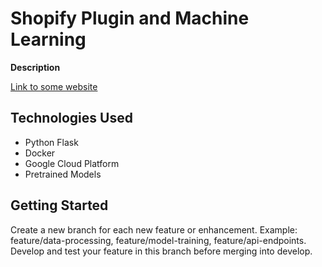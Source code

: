 # Shopify Plugin and Machine Learning

**Description**

[Link to some website](https://github.com/Paruhang-Angdembe)

## Technologies Used

- Python Flask
- Docker
- Google Cloud Platform
- Pretrained Models

## Getting Started

Create a new branch for each new feature or enhancement.
Example: feature/data-processing, feature/model-training, feature/api-endpoints.
Develop and test your feature in this branch before merging into develop.
